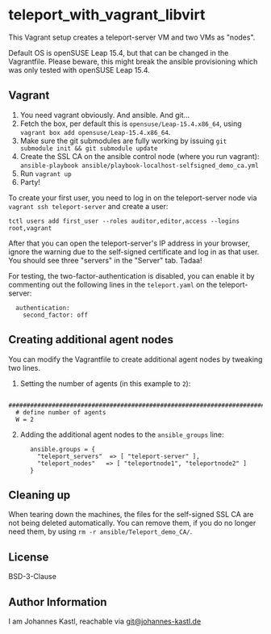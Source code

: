 # teleport_with_vagrant_libvirt

This Vagrant setup creates a teleport-server VM and two VMs as "nodes".

Default OS is openSUSE Leap 15.4, but that can be changed in the Vagrantfile. Please beware, this might break the ansible provisioning which was only tested with openSUSE Leap 15.4.

## Vagrant

1. You need vagrant obviously. And ansible. And git...
2. Fetch the box, per default this is `opensuse/Leap-15.4.x86_64`, using `vagrant box add opensuse/Leap-15.4.x86_64`.
3. Make sure the git submodules are fully working by issuing `git submodule init && git submodule update`
4. Create the SSL CA on the ansible control node (where you run vagrant): `ansible-playbook ansible/playbook-localhost-selfsigned_demo_ca.yml`
5. Run `vagrant up`
6. Party!

To create your first user, you need to log in on the teleport-server node via `vagrant ssh teleport-server` and create a user:
```
tctl users add first_user --roles auditor,editor,access --logins root,vagrant
```

After that you can open the teleport-server's IP address in your browser, ignore the warning due to the self-signed certificate and log in as that user.
You should see three "servers" in the "Server" tab.
Tadaa!

For testing, the two-factor-authentication is disabled, you can enable it by commenting out the following lines in the `teleport.yaml` on the teleport-server:
```
  authentication:
    second_factor: off
```

## Creating additional agent nodes

You can modify the Vagrantfile to create additional agent nodes by tweaking two lines.

1. Setting the number of agents (in this example to `2`):

```
  ###################################################################################
  # define number of agents
  W = 2
```

2. Adding the additional agent nodes to the `ansible_groups` line:
```
      ansible.groups = {
        "teleport_servers"  => [ "teleport-server" ],
        "teleport_nodes"   => [ "teleportnode1", "teleportnode2" ]
      }
```

## Cleaning up

When tearing down the machines, the files for the self-signed SSL CA are not
being deleted automatically. You can remove them, if you do no longer need them,
by using `rm -r ansible/Teleport_demo_CA/`.

## License

BSD-3-Clause

## Author Information

I am Johannes Kastl, reachable via git@johannes-kastl.de
